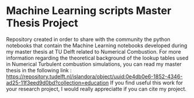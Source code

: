 # Machine Learning scripts Master Thesis Project
Repository created in order to share with the community the python notebooks that contain the Machine Learning notebooks developed during my master thesis at TU Delft related to Numerical Combustion. 
For more information regarding the theoretical background of the lookup tables used in Numerical Turbulent combustion simulations, you can read my master thesis in the following link : https://repository.tudelft.nl/islandora/object/uuid:0e4db0e6-1852-4346-ad25-11f3eed9d0bd?collection=education
If you find useful this work for your research project, I would really appreciatte if you can cite my project.
